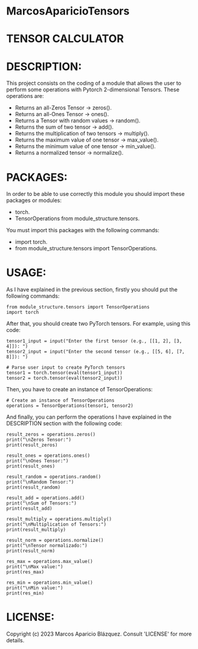 # MarcosAparicioTensors

# TENSOR CALCULATOR


# DESCRIPTION:
This project consists on the coding of a module that allows the user to perform some operations with Pytorch 2-dimensional Tensors. These operations are:
- Returns an all-Zeros Tensor -> zeros().
- Returns an all-Ones Tensor -> ones().
- Returns a Tensor with random values -> random().
- Returns the sum of two tensor -> add().
- Returns the multiplication of two tensors -> multiply().
- Returns the maximum value of one tensor -> max_value().
- Returns the minimum value of one tensor -> min_value().
- Returns a normalized tensor -> normalize().


# PACKAGES:
In order to be able to use correctly this module you should import these packages or modules:
- torch.
- TensorOperations from module_structure.tensors.

You must import this packages with the following commands:
- import torch.
- from module_structure.tensors import TensorOperations.

# USAGE:
As I have explained in the previous section, firstly you should put the following commands:

    from module_structure.tensors import TensorOperations
    import torch

After that, you should create two PyTorch tensors. For example, using this code:

    tensor1_input = input("Enter the first tensor (e.g., [[1, 2], [3, 4]]): ")
    tensor2_input = input("Enter the second tensor (e.g., [[5, 6], [7, 8]]): ")

    # Parse user input to create PyTorch tensors
    tensor1 = torch.tensor(eval(tensor1_input))
    tensor2 = torch.tensor(eval(tensor2_input))

Then, you have to create an instance of TensorOperations:

    # Create an instance of TensorOperations
    operations = TensorOperations(tensor1, tensor2)

And finally, you can perform the operations I have explained in the DESCRIPTION section with the following code:
    
    result_zeros = operations.zeros()
    print("\nZeros Tensor:")
    print(result_zeros)

    result_ones = operations.ones()
    print("\nOnes Tensor:")
    print(result_ones)

    result_random = operations.random()
    print("\nRandom Tensor:")
    print(result_random)

    result_add = operations.add()
    print("\nSum of Tensors:")
    print(result_add)

    result_multiply = operations.multiply()
    print("\nMultiplication of Tensors:")
    print(result_multiply)

    result_norm = operations.normalize()
    print("\nTensor normalizado:")
    print(result_norm)

    res_max = operations.max_value()
    print("\nMax value:")
    print(res_max)

    res_min = operations.min_value()
    print("\nMin value:")
    print(res_min)


# LICENSE:
Copyright (c) 2023 Marcos Aparicio Blázquez. Consult 'LICENSE' for more details.
